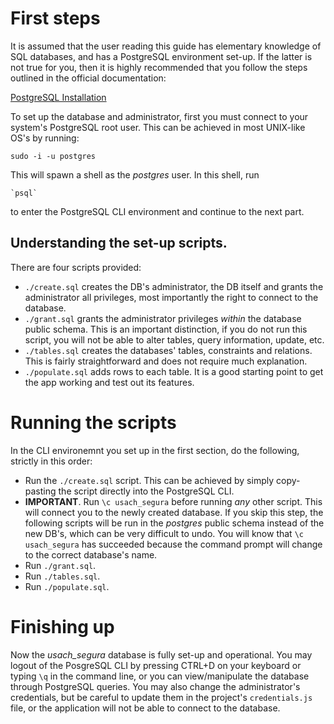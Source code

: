 # First steps
It is assumed that the user reading this guide has elementary
knowledge of SQL databases, and has a PostgreSQL environment set-up.
If the latter is not true for you, then it is highly recommended that
you follow the steps outlined in the official documentation: 

[PostgreSQL Installation](https://www.postgresql.org/docs/current/tutorial-install.html)

To set up the database and administrator, first you must connect
to your system's PostgreSQL root user. This can be achieved in
most UNIX-like OS's by running:

    sudo -i -u postgres

This will spawn a shell as the *postgres* user. In this shell, run

    `psql`

to enter the PostgreSQL CLI environment and continue to the next part.

## Understanding the set-up scripts.

There are four scripts provided:

- `./create.sql` creates the DB's administrator, the DB itself
and grants the administrator all privileges, most importantly
the right to connect to the database.
- `./grant.sql` grants the administrator privileges *within* the
database public schema. This is an important distinction, if you do not run this script,
you will not be able to alter tables, query information, update, etc.
- `./tables.sql` creates the databases' tables, constraints and relations. This is
fairly straightforward and does not require much explanation.
- `./populate.sql` adds rows to each table. It is a good starting point to get the app
working and test out its features.

# Running the scripts

In the CLI environemnt you set up in the first section, do the following, strictly in this order:

- Run the `./create.sql` script. This can be achieved by simply copy-pasting
the script directly into the PostgreSQL CLI.
- **IMPORTANT**. Run `\c usach_segura` before running *any* other script. This will
connect you to the newly created database. If you skip this step, the following scripts
will be run in the *postgres* public schema instead of the new DB's, which can be very difficult to undo.
You will know that `\c usach_segura` has succeeded because the command prompt will change to the
correct database's name.
- Run `./grant.sql`.
- Run `./tables.sql`.
- Run `./populate.sql`.

# Finishing up
Now the *usach_segura* database is fully set-up and operational. You may logout of the PosgreSQL CLI
by pressing CTRL+D on your keyboard or typing `\q` in the command line, or you can view/manipulate
the database through PostgreSQL queries. You may also change the administrator's credentials, but
be careful to update them in the project's `credentials.js` file, or the application will not be
able to connect to the database.
